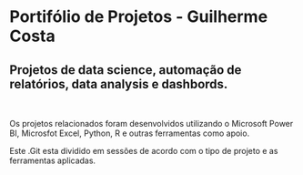# Portifólio de Projetos - Guilherme Costa

## Projetos de data science, automação de relatórios, data analysis e dashbords.

<br>  

Os projetos relacionados foram desenvolvidos utilizando o Microsoft Power BI, Microsfot Excel, Python, R e outras ferramentas como apoio.  

Este .Git esta dividido em sessões de acordo com o tipo de projeto e as ferramentas aplicadas.
